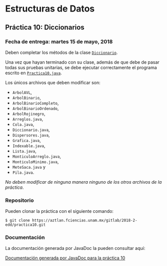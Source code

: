 Estructuras de Datos
====================

Práctica 10: Diccionarios
-------------------------

### Fecha de entrega: martes 15 de mayo, 2018

Deben completar los métodos de la clase
[`Diccionario`](https://aztlan.fciencias.unam.mx/gitlab/2018-2-edd/practica10/blob/master/src/mx/unam/ciencias/edd/Diccionario.java).

Una vez que hayan terminado con su clase, además de que debe de pasar todas sus
pruebas unitarias, se debe ejecutar correctamente el programa escrito en
[`Practica10.java`](https://aztlan.fciencias.unam.mx/gitlab/2018-2-edd/practica10/blob/master/src/mx/unam/ciencias/edd/Practica10.java).

Los únicos archivos que deben modificar son:

* `ArbolAVL`,
* `ArbolBinario`,
* `ArbolBinarioCompleto`,
* `ArbolBinarioOrdenado`,
* `ArbolRojinegro`,
* `Arreglos.java`,
* `Cola.java`,
* `Diccionario.java`,
* `Dispersores.java`,
* `Grafica.java`,
* `Indexable.java`,
* `Lista.java`,
* `MonticuloArreglo.java`,
* `MonticuloMinimo.java`,
* `MeteSaca.java` y
* `Pila.java`.

*No deben modificar de ninguna manera ninguno de los otros archivos de la
práctica*.

### Repositorio

Pueden clonar la práctica con el siguiente comando:

```shell
$ git clone https://aztlan.fciencias.unam.mx/gitlab/2018-2-edd/practica10.git
```

### Documentación

La documentación generada por JavaDoc la pueden consultar aquí:

[Documentación generada por JavaDoc para la práctica 10](https://aztlan.fciencias.unam.mx/~canek/2018-2-edd/practica10/)
